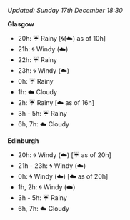 *Updated: Sunday 17th December 18:30*

**Glasgow**

* 20h: :umbrella: Rainy [:cyclone:(:cloud:) as of 10h]
* 21h: :cyclone: Windy (:cloud:)
* 22h: :umbrella: Rainy
* 23h: :cyclone: Windy (:cloud:)
* 0h: :umbrella: Rainy
* 1h: :cloud: Cloudy
* 2h: :umbrella: Rainy [:cloud: as of 16h]
* 3h - 5h: :umbrella: Rainy
* 6h, 7h: :cloud: Cloudy

**Edinburgh**

* 20h: :cyclone: Windy (:cloud:) [:umbrella: as of 20h]
* 21h - 23h: :cyclone: Windy (:cloud:)
* 0h: :cyclone: Windy (:cloud:) [:cloud: as of 20h]
* 1h, 2h: :cyclone: Windy (:cloud:)
* 3h - 5h: :umbrella: Rainy
* 6h, 7h: :cloud: Cloudy

